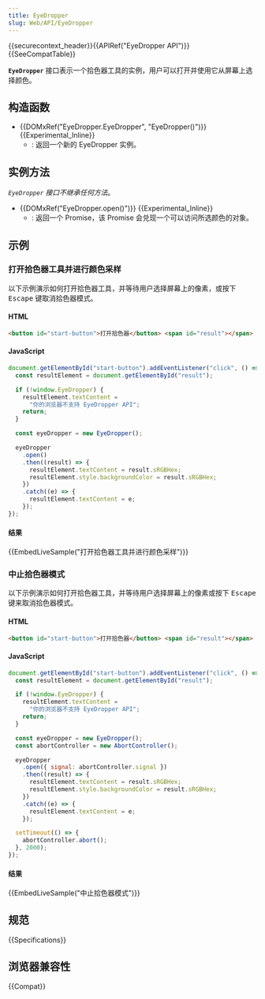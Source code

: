 ```yaml
---
title: EyeDropper
slug: Web/API/EyeDropper
---
```


{{securecontext_header}}{{APIRef("EyeDropper API")}}{{SeeCompatTable}}

**`EyeDropper`** 接口表示一个拾色器工具的实例，用户可以打开并使用它从屏幕上选择颜色。

## 构造函数

- {{DOMxRef("EyeDropper.EyeDropper", "EyeDropper()")}} {{Experimental_Inline}}
  - : 返回一个新的 EyeDropper 实例。

## 实例方法

_`EyeDropper` 接口不继承任何方法_。

- {{DOMxRef("EyeDropper.open()")}} {{Experimental_Inline}}
  - : 返回一个 Promise，该 Promise 会兑现一个可以访问所选颜色的对象。

## 示例

### 打开拾色器工具并进行颜色采样

以下示例演示如何打开拾色器工具，并等待用户选择屏幕上的像素，或按下 <kbd>Escape</kbd> 键取消拾色器模式。

#### HTML

```html
<button id="start-button">打开拾色器</button> <span id="result"></span>
```

#### JavaScript

```js
document.getElementById("start-button").addEventListener("click", () => {
  const resultElement = document.getElementById("result");

  if (!window.EyeDropper) {
    resultElement.textContent =
      "你的浏览器不支持 EyeDropper API";
    return;
  }

  const eyeDropper = new EyeDropper();

  eyeDropper
    .open()
    .then((result) => {
      resultElement.textContent = result.sRGBHex;
      resultElement.style.backgroundColor = result.sRGBHex;
    })
    .catch((e) => {
      resultElement.textContent = e;
    });
});
```

#### 结果

{{EmbedLiveSample("打开拾色器工具并进行颜色采样")}}

### 中止拾色器模式

以下示例演示如何打开拾色器工具，并等待用户选择屏幕上的像素或按下 <kbd>Escape</kbd> 键来取消拾色器模式。

#### HTML

```html
<button id="start-button">打开拾色器</button> <span id="result"></span>
```

#### JavaScript

```js
document.getElementById("start-button").addEventListener("click", () => {
  const resultElement = document.getElementById("result");

  if (!window.EyeDropper) {
    resultElement.textContent =
      "你的浏览器不支持 EyeDropper API";
    return;
  }

  const eyeDropper = new EyeDropper();
  const abortController = new AbortController();

  eyeDropper
    .open({ signal: abortController.signal })
    .then((result) => {
      resultElement.textContent = result.sRGBHex;
      resultElement.style.backgroundColor = result.sRGBHex;
    })
    .catch((e) => {
      resultElement.textContent = e;
    });

  setTimeout(() => {
    abortController.abort();
  }, 2000);
});
```

#### 结果

{{EmbedLiveSample("中止拾色器模式")}}

## 规范

{{Specifications}}

## 浏览器兼容性

{{Compat}}
